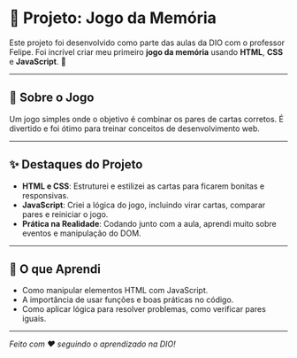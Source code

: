 # 🧠 **Projeto: Jogo da Memória**

Este projeto foi desenvolvido como parte das aulas da DIO com o professor Felipe. Foi incrível criar meu primeiro **jogo da memória** usando **HTML**, **CSS** e **JavaScript**. 🚀  

---

## 📌 **Sobre o Jogo**

Um jogo simples onde o objetivo é combinar os pares de cartas corretos. É divertido e foi ótimo para treinar conceitos de desenvolvimento web.

---

## ✨ **Destaques do Projeto**

- **HTML e CSS**: Estruturei e estilizei as cartas para ficarem bonitas e responsivas.  
- **JavaScript**: Criei a lógica do jogo, incluindo virar cartas, comparar pares e reiniciar o jogo.  
- **Prática na Realidade**: Codando junto com a aula, aprendi muito sobre eventos e manipulação do DOM.  

---

## 🎯 **O que Aprendi**

- Como manipular elementos HTML com JavaScript.  
- A importância de usar funções e boas práticas no código.  
- Como aplicar lógica para resolver problemas, como verificar pares iguais.  
  

---

*Feito com ❤️ seguindo o aprendizado na DIO!*
